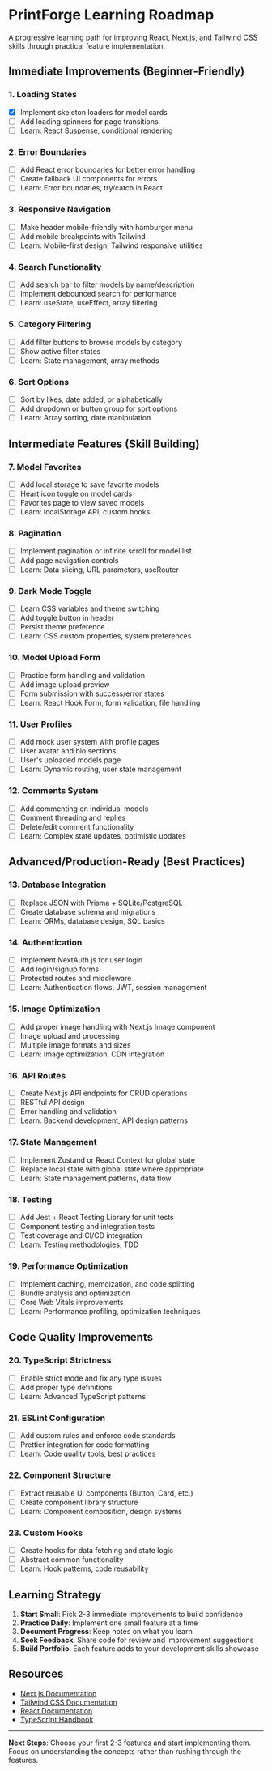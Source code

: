 # PrintForge Learning Roadmap

A progressive learning path for improving React, Next.js, and Tailwind CSS skills through practical feature implementation.

## Immediate Improvements (Beginner-Friendly)

### 1. Loading States
- [X] Implement skeleton loaders for model cards
- [ ] Add loading spinners for page transitions
- [ ] Learn: React Suspense, conditional rendering

### 2. Error Boundaries
- [ ] Add React error boundaries for better error handling
- [ ] Create fallback UI components for errors
- [ ] Learn: Error boundaries, try/catch in React

### 3. Responsive Navigation
- [ ] Make header mobile-friendly with hamburger menu
- [ ] Add mobile breakpoints with Tailwind
- [ ] Learn: Mobile-first design, Tailwind responsive utilities

### 4. Search Functionality
- [ ] Add search bar to filter models by name/description
- [ ] Implement debounced search for performance
- [ ] Learn: useState, useEffect, array filtering

### 5. Category Filtering
- [ ] Add filter buttons to browse models by category
- [ ] Show active filter states
- [ ] Learn: State management, array methods

### 6. Sort Options
- [ ] Sort by likes, date added, or alphabetically
- [ ] Add dropdown or button group for sort options
- [ ] Learn: Array sorting, date manipulation

## Intermediate Features (Skill Building)

### 7. Model Favorites
- [ ] Add local storage to save favorite models
- [ ] Heart icon toggle on model cards
- [ ] Favorites page to view saved models
- [ ] Learn: localStorage API, custom hooks

### 8. Pagination
- [ ] Implement pagination or infinite scroll for model list
- [ ] Add page navigation controls
- [ ] Learn: Data slicing, URL parameters, useRouter

### 9. Dark Mode Toggle
- [ ] Learn CSS variables and theme switching
- [ ] Add toggle button in header
- [ ] Persist theme preference
- [ ] Learn: CSS custom properties, system preferences

### 10. Model Upload Form
- [ ] Practice form handling and validation
- [ ] Add image upload preview
- [ ] Form submission with success/error states
- [ ] Learn: React Hook Form, form validation, file handling

### 11. User Profiles
- [ ] Add mock user system with profile pages
- [ ] User avatar and bio sections
- [ ] User's uploaded models page
- [ ] Learn: Dynamic routing, user state management

### 12. Comments System
- [ ] Add commenting on individual models
- [ ] Comment threading and replies
- [ ] Delete/edit comment functionality
- [ ] Learn: Complex state updates, optimistic updates

## Advanced/Production-Ready (Best Practices)

### 13. Database Integration
- [ ] Replace JSON with Prisma + SQLite/PostgreSQL
- [ ] Create database schema and migrations
- [ ] Learn: ORMs, database design, SQL basics

### 14. Authentication
- [ ] Implement NextAuth.js for user login
- [ ] Add login/signup forms
- [ ] Protected routes and middleware
- [ ] Learn: Authentication flows, JWT, session management

### 15. Image Optimization
- [ ] Add proper image handling with Next.js Image component
- [ ] Image upload and processing
- [ ] Multiple image formats and sizes
- [ ] Learn: Image optimization, CDN integration

### 16. API Routes
- [ ] Create Next.js API endpoints for CRUD operations
- [ ] RESTful API design
- [ ] Error handling and validation
- [ ] Learn: Backend development, API design patterns

### 17. State Management
- [ ] Implement Zustand or React Context for global state
- [ ] Replace local state with global state where appropriate
- [ ] Learn: State management patterns, data flow

### 18. Testing
- [ ] Add Jest + React Testing Library for unit tests
- [ ] Component testing and integration tests
- [ ] Test coverage and CI/CD integration
- [ ] Learn: Testing methodologies, TDD

### 19. Performance Optimization
- [ ] Implement caching, memoization, and code splitting
- [ ] Bundle analysis and optimization
- [ ] Core Web Vitals improvements
- [ ] Learn: Performance profiling, optimization techniques

## Code Quality Improvements

### 20. TypeScript Strictness
- [ ] Enable strict mode and fix any type issues
- [ ] Add proper type definitions
- [ ] Learn: Advanced TypeScript patterns

### 21. ESLint Configuration
- [ ] Add custom rules and enforce code standards
- [ ] Prettier integration for code formatting
- [ ] Learn: Code quality tools, best practices

### 22. Component Structure
- [ ] Extract reusable UI components (Button, Card, etc.)
- [ ] Create component library structure
- [ ] Learn: Component composition, design systems

### 23. Custom Hooks
- [ ] Create hooks for data fetching and state logic
- [ ] Abstract common functionality
- [ ] Learn: Hook patterns, code reusability

## Learning Strategy

1. **Start Small**: Pick 2-3 immediate improvements to build confidence
2. **Practice Daily**: Implement one small feature at a time
3. **Document Progress**: Keep notes on what you learn
4. **Seek Feedback**: Share code for review and improvement suggestions
5. **Build Portfolio**: Each feature adds to your development skills showcase

## Resources

- [Next.js Documentation](https://nextjs.org/docs)
- [Tailwind CSS Documentation](https://tailwindcss.com/docs)
- [React Documentation](https://react.dev)
- [TypeScript Handbook](https://www.typescriptlang.org/docs/)

---

**Next Steps**: Choose your first 2-3 features and start implementing them. Focus on understanding the concepts rather than rushing through the features.